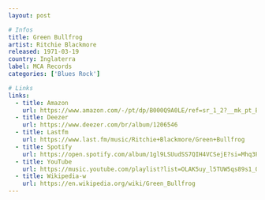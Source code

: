 ```yaml
---
layout: post

# Infos
title: Green Bullfrog
artist: Ritchie Blackmore
released: 1971-03-19
country: Inglaterra
label: MCA Records
categories: ['Blues Rock']

# Links
links:
  - title: Amazon
    url: https://www.amazon.com/-/pt/dp/B000Q9A0LE/ref=sr_1_2?__mk_pt_BR=%C3%85M%C3%85%C5%BD%C3%95%C3%91&dchild=1&keywords=green+bullfrog&qid=1615614269&s=music&sr=1-2
  - title: Deezer
    url: https://www.deezer.com/br/album/1206546
  - title: Lastfm
    url: https://www.last.fm/music/Ritchie+Blackmore/Green+Bullfrog
  - title: Spotify
    url: https://open.spotify.com/album/1gl9LSUudSS7QIH4VCSejE?si=Mhq3P3KAQgCKb7V1LdCneQ
  - title: YouTube
    url: https://music.youtube.com/playlist?list=OLAK5uy_l5TUW5qs89s1_O5YfT9xhgQMsWWtDutOY
  - title: Wikipedia-w
    url: https://en.wikipedia.org/wiki/Green_Bullfrog
---
```

